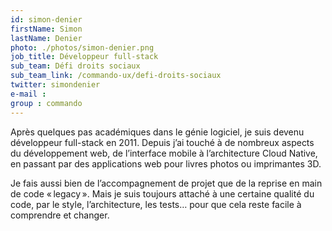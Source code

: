 ```yaml
---
id: simon-denier
firstName: Simon
lastName: Denier
photo: ./photos/simon-denier.png
job_title: Développeur full-stack
sub_team: Défi droits sociaux
sub_team_link: /commando-ux/defi-droits-sociaux
twitter: simondenier
e-mail :
group : commando
---
```


Après quelques pas académiques dans le génie logiciel, je suis devenu développeur full-stack en 2011. Depuis j’ai touché à de nombreux aspects du développement web, de l’interface mobile à l’architecture Cloud Native, en passant par des applications web pour livres photos ou imprimantes 3D.

Je fais aussi bien de l’accompagnement de projet que de la reprise en main de code « legacy ». Mais je suis toujours attaché à une certaine qualité du code, par le style, l’architecture, les tests… pour que cela reste facile à comprendre et changer.
